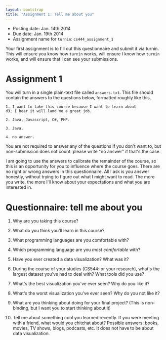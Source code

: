 ```yaml
---
layout: bootstrap
title: "Assignment 1: Tell me about you"
---
```


- Posting date: Jan. 14th 2014
- Due date: Jan. 19th 2014
- Assignment name for `turnin`: `cs444_assignment_1`

Your first assignment is to fill out this questionnaire and submit it
via turnin. This will ensure you know how `turnin` works, will
ensure *I* know how `turnin` works, and will ensure that I can see
your submissions.

# Assignment 1

You will turn in a single plain-text file called `answers.txt`. 
This file should contain the answers to the questions below, formatted
roughly like this.

    1. I want to take this course because I want to learn about
	d3; I hear it will land me a great job.
	
    2. Java, Javascript, C#, PHP.
	
	3. Java.
	
	4. no answer.

You are not required to answer any of the questions if you don't want
to, but non-submission does not count: please write "no answer" if
that's the case. 

I am going to use the answers to calibrate the remainder of the
course, so this is an opportunity for you to influence where the
course goes. There are no right or wrong answers in this
questionnaire. All I ask is you answer honestly, without trying to
figure out what I might want to read. The more you write, the more
I'll know about your expectations and what you are interested in.

# Questionnaire: tell me about you

1. Why are you taking this course?

2. What do you think you'll learn in this course?

3. What programming languages are you comfortable with?

4. Which programming language are you *most comfortable* with?

5. Have you ever created a data visualization? What was it?

6. During the course of your studies (CS544: or your research), what's
the largest dataset you've had to deal with? What tools did you use?

7. What's the best visualization you've ever seen? Why do you like it?

8. What's the worst visualization you've ever seen? Why do you not like it?

9. What are you thinking about doing for your final project? (This is
non-binding, but I want you to start thinking about it)

10. Tell me about something cool you learned recently. If you were
meeting with a friend, what would you chitchat about? Possible
answers: books, movies, TV shows, blogs, podcasts, etc. It does not
have to be about data visualization.

